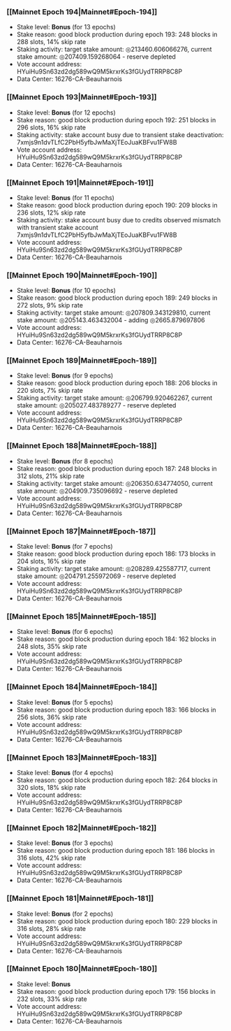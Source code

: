 ### [[Mainnet Epoch 194|Mainnet#Epoch-194]]
* Stake level: **Bonus** (for 13 epochs)
* Stake reason: good block production during epoch 193: 248 blocks in 288 slots, 14% skip rate
* Staking activity: target stake amount: ◎213460.606066276, current stake amount: ◎207409.159268064 - reserve depleted
* Vote account address: HYuiHu9Sn63zd2dg589wQ9M5krxrKs3fGUydTRRP8C8P
* Data Center: 16276-CA-Beauharnois
### [[Mainnet Epoch 193|Mainnet#Epoch-193]]
* Stake level: **Bonus** (for 12 epochs)
* Stake reason: good block production during epoch 192: 251 blocks in 296 slots, 16% skip rate
* Staking activity: stake account busy due to transient stake deactivation: 7xmjs9n1dvTLfC2PbH5yfbJwMaXjTEoJuaKBFvu1FW8B
* Vote account address: HYuiHu9Sn63zd2dg589wQ9M5krxrKs3fGUydTRRP8C8P
* Data Center: 16276-CA-Beauharnois
### [[Mainnet Epoch 191|Mainnet#Epoch-191]]
* Stake level: **Bonus** (for 11 epochs)
* Stake reason: good block production during epoch 190: 209 blocks in 236 slots, 12% skip rate
* Staking activity: stake account busy due to credits observed mismatch with transient stake account 7xmjs9n1dvTLfC2PbH5yfbJwMaXjTEoJuaKBFvu1FW8B
* Vote account address: HYuiHu9Sn63zd2dg589wQ9M5krxrKs3fGUydTRRP8C8P
* Data Center: 16276-CA-Beauharnois
### [[Mainnet Epoch 190|Mainnet#Epoch-190]]
* Stake level: **Bonus** (for 10 epochs)
* Stake reason: good block production during epoch 189: 249 blocks in 272 slots, 9% skip rate
* Staking activity: target stake amount: ◎207809.343129810, current stake amount: ◎205143.463432004 - adding ◎2665.879697806
* Vote account address: HYuiHu9Sn63zd2dg589wQ9M5krxrKs3fGUydTRRP8C8P
* Data Center: 16276-CA-Beauharnois
### [[Mainnet Epoch 189|Mainnet#Epoch-189]]
* Stake level: **Bonus** (for 9 epochs)
* Stake reason: good block production during epoch 188: 206 blocks in 220 slots, 7% skip rate
* Staking activity: target stake amount: ◎206799.920462267, current stake amount: ◎205027.483789277 - reserve depleted
* Vote account address: HYuiHu9Sn63zd2dg589wQ9M5krxrKs3fGUydTRRP8C8P
* Data Center: 16276-CA-Beauharnois
### [[Mainnet Epoch 188|Mainnet#Epoch-188]]
* Stake level: **Bonus** (for 8 epochs)
* Stake reason: good block production during epoch 187: 248 blocks in 312 slots, 21% skip rate
* Staking activity: target stake amount: ◎206350.634774050, current stake amount: ◎204909.735096692 - reserve depleted
* Vote account address: HYuiHu9Sn63zd2dg589wQ9M5krxrKs3fGUydTRRP8C8P
* Data Center: 16276-CA-Beauharnois
### [[Mainnet Epoch 187|Mainnet#Epoch-187]]
* Stake level: **Bonus** (for 7 epochs)
* Stake reason: good block production during epoch 186: 173 blocks in 204 slots, 16% skip rate
* Staking activity: target stake amount: ◎208289.425587717, current stake amount: ◎204791.255972069 - reserve depleted
* Vote account address: HYuiHu9Sn63zd2dg589wQ9M5krxrKs3fGUydTRRP8C8P
* Data Center: 16276-CA-Beauharnois
### [[Mainnet Epoch 185|Mainnet#Epoch-185]]
* Stake level: **Bonus** (for 6 epochs)
* Stake reason: good block production during epoch 184: 162 blocks in 248 slots, 35% skip rate
* Vote account address: HYuiHu9Sn63zd2dg589wQ9M5krxrKs3fGUydTRRP8C8P
* Data Center: 16276-CA-Beauharnois
### [[Mainnet Epoch 184|Mainnet#Epoch-184]]
* Stake level: **Bonus** (for 5 epochs)
* Stake reason: good block production during epoch 183: 166 blocks in 256 slots, 36% skip rate
* Vote account address: HYuiHu9Sn63zd2dg589wQ9M5krxrKs3fGUydTRRP8C8P
* Data Center: 16276-CA-Beauharnois
### [[Mainnet Epoch 183|Mainnet#Epoch-183]]
* Stake level: **Bonus** (for 4 epochs)
* Stake reason: good block production during epoch 182: 264 blocks in 320 slots, 18% skip rate
* Vote account address: HYuiHu9Sn63zd2dg589wQ9M5krxrKs3fGUydTRRP8C8P
* Data Center: 16276-CA-Beauharnois
### [[Mainnet Epoch 182|Mainnet#Epoch-182]]
* Stake level: **Bonus** (for 3 epochs)
* Stake reason: good block production during epoch 181: 186 blocks in 316 slots, 42% skip rate
* Vote account address: HYuiHu9Sn63zd2dg589wQ9M5krxrKs3fGUydTRRP8C8P
* Data Center: 16276-CA-Beauharnois
### [[Mainnet Epoch 181|Mainnet#Epoch-181]]
* Stake level: **Bonus** (for 2 epochs)
* Stake reason: good block production during epoch 180: 229 blocks in 316 slots, 28% skip rate
* Vote account address: HYuiHu9Sn63zd2dg589wQ9M5krxrKs3fGUydTRRP8C8P
* Data Center: 16276-CA-Beauharnois
### [[Mainnet Epoch 180|Mainnet#Epoch-180]]
* Stake level: **Bonus**
* Stake reason: good block production during epoch 179: 156 blocks in 232 slots, 33% skip rate
* Vote account address: HYuiHu9Sn63zd2dg589wQ9M5krxrKs3fGUydTRRP8C8P
* Data Center: 16276-CA-Beauharnois